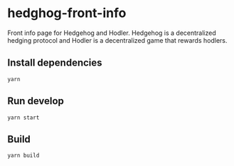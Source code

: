 # hedghog-front-info
Front info page for Hedgehog and Hodler. Hedgehog is a decentralized hedging protocol and Hodler is a 
decentralized game that rewards hodlers.

## Install dependencies
`yarn`

## Run develop
`yarn start`

## Build
`yarn build`